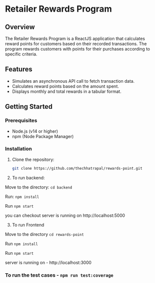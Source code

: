 # Retailer Rewards Program

## Overview

The Retailer Rewards Program is a ReactJS application that calculates reward points for customers based on their recorded transactions. The program rewards customers with points for their purchases according to specific criteria.

## Features

- Simulates an asynchronous API call to fetch transaction data.
- Calculates reward points based on the amount spent.
- Displays monthly and total rewards in a tabular format.

## Getting Started

### Prerequisites

- Node.js (v14 or higher)
- npm (Node Package Manager)

### Installation

1. Clone the repository:

   ```bash
   git clone https://github.com/thechhatrapal/rewards-point.git

2. To run backend:

Move to the directory: ```cd backend```

Run: ```npm install```

Run  ```npm start```

you can checkout server is running on http://localhost:5000


3. To run Frontend

Move to the directory ```cd rewards-point```

Run ```npm install```

Run  ```npm start```

server is running on  - 
http://localhost:3000

### To run the test cases - ```npm run test:coverage```







